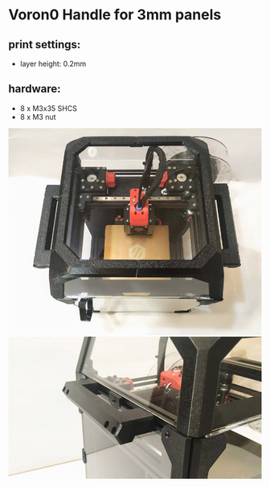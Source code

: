 # Voron0 Handle for 3mm panels

## print settings:

- layer height: 0.2mm

## hardware:

- 8 x M3x35 SHCS
- 8 x M3 nut

![IMG1](./IMG1.jpg)
![IMG2](./IMG2.jpg)
